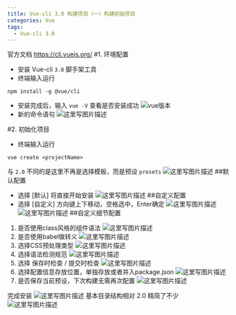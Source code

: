 ```yaml
---
title: Vue-cli 3.0 构建项目（一）构建初始项目
categories: Vue
tags:
  - Vue-cli 3.0
---
```


官方文档 https://cli.vuejs.org/
#1. 环境配置
- 安装 Vue-cli `3.0` 脚手架工具
- 终端输入运行
```
npm install -g @vue/cli
```
- 安装完成后，输入 `vue -V` 查看是否安装成功
![vue版本](https://img-blog.csdn.net/20180630211604504)
- 新的命令语句
![这里写图片描述](https://img-blog.csdn.net/20180630223641230)

#2. 初始化项目
- 终端输入运行
```
vue create <projectName>
```
与 `2.0` 不同的是这里不再是选择模板，而是预设 `presets`
![这里写图片描述](https://img-blog.csdn.net/20180630212309396)
##默认配置
- 选择 [默认] 将直接开始安装
![这里写图片描述](https://img-blog.csdn.net/20180630212512527)
##自定义配置
- 选择 [自定义]
方向键上下移动，空格选中，Enter确定
![这里写图片描述](https://img-blog.csdn.net/20180630214533983)
![这里写图片描述](https://img-blog.csdn.net/20180630215139224)
##自定义细节配置
1. 是否使用class风格的组件语法
![这里写图片描述](https://img-blog.csdn.net/20180630215412727)
2. 是否使用babel做转义
![这里写图片描述](https://img-blog.csdn.net/20180630215514100)
3. 选择CSS预处理类型
![这里写图片描述](https://img-blog.csdn.net/20180630215712368)
4. 选择语法检测规范
![这里写图片描述](https://img-blog.csdn.net/20180630215831621)
5. 选择 保存时检查 / 提交时检查
![这里写图片描述](https://img-blog.csdn.net/20180630220144146)
6. 选择配置信息存放位置，单独存放或者并入package.json
![这里写图片描述](https://img-blog.csdn.net/20180630220342169)
7. 是否保存当前预设，下次构建无需再次配置
![这里写图片描述](https://img-blog.csdn.net/20180630220444266)

完成安装
![这里写图片描述](https://img-blog.csdn.net/20180630222616446)
基本目录结构相对 2.0 精简了不少
![这里写图片描述](https://img-blog.csdn.net/2018063022281268)